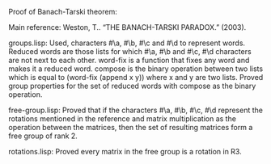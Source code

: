 Proof of Banach-Tarski theorem:

Main reference:  Weston, T.. “THE BANACH-TARSKI PARADOX.” (2003).

groups.lisp: Used, characters #\a, #\b, #\c and #\d to represent words.
             Reduced words are those lists for which #\a, #\b and #\c,
             #\d characters are not next to each other.  word-fix is a
             function that fixes any word and makes it a reduced word.
             compose is the binary operation between two lists which
             is equal to (word-fix (append x y)) where x and y are two
             lists.  Proved group properties for the set of reduced
             words with compose as the binary operation.

free-group.lisp: Proved that if the characters #\a, #\b, #\c, #\d
		 represent the rotations mentioned in the reference
		 and matrix multiplication as the operation between
		 the matrices, then the set of resulting
		 matrices form a free group of rank 2.

rotations.lisp: Proved every matrix in the free group is a rotation in R3.